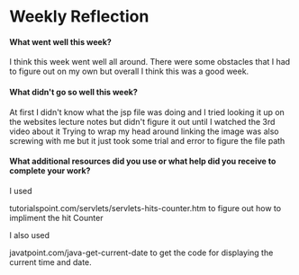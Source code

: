 # Weekly Reflection

#### What went well this week?

I think this week went well all around.  There were some obstacles that I had to figure out on my own but overall I think this was a good week.

#### What didn't go so well this week?

At first I didn't know what the jsp file was doing and I tried looking it up on the websites lecture notes but didn't figure it out until I watched the 3rd video about it
Trying to wrap my head around linking the image was also screwing with me but it just took some trial and error to figure the file path

#### What additional resources did you use or what help did you receive to complete your work?

I used

tutorialspoint.com/servlets/servlets-hits-counter.htm to figure out how to impliment the hit Counter

I also used

javatpoint.com/java-get-current-date to get the code for displaying the current time and date.
